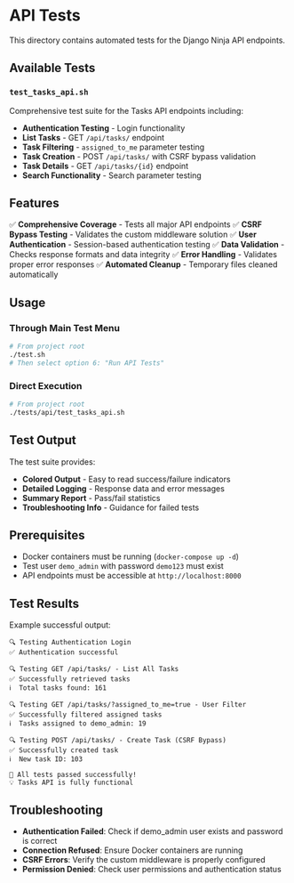# API Tests

This directory contains automated tests for the Django Ninja API endpoints.

## Available Tests

### `test_tasks_api.sh`
Comprehensive test suite for the Tasks API endpoints including:

- **Authentication Testing** - Login functionality
- **List Tasks** - GET `/api/tasks/` endpoint
- **Task Filtering** - `assigned_to_me` parameter testing
- **Task Creation** - POST `/api/tasks/` with CSRF bypass validation
- **Task Details** - GET `/api/tasks/{id}` endpoint
- **Search Functionality** - Search parameter testing

## Features

✅ **Comprehensive Coverage** - Tests all major API endpoints
✅ **CSRF Bypass Testing** - Validates the custom middleware solution
✅ **User Authentication** - Session-based authentication testing
✅ **Data Validation** - Checks response formats and data integrity
✅ **Error Handling** - Validates proper error responses
✅ **Automated Cleanup** - Temporary files cleaned automatically

## Usage

### Through Main Test Menu
```bash
# From project root
./test.sh
# Then select option 6: "Run API Tests"
```

### Direct Execution
```bash
# From project root
./tests/api/test_tasks_api.sh
```

## Test Output

The test suite provides:
- **Colored Output** - Easy to read success/failure indicators
- **Detailed Logging** - Response data and error messages
- **Summary Report** - Pass/fail statistics
- **Troubleshooting Info** - Guidance for failed tests

## Prerequisites

- Docker containers must be running (`docker-compose up -d`)
- Test user `demo_admin` with password `demo123` must exist
- API endpoints must be accessible at `http://localhost:8000`

## Test Results

Example successful output:
```
🔍 Testing Authentication Login
✅ Authentication successful

🔍 Testing GET /api/tasks/ - List All Tasks
✅ Successfully retrieved tasks
ℹ️  Total tasks found: 161

🔍 Testing GET /api/tasks/?assigned_to_me=true - User Filter
✅ Successfully filtered assigned tasks
ℹ️  Tasks assigned to demo_admin: 19

🔍 Testing POST /api/tasks/ - Create Task (CSRF Bypass)
✅ Successfully created task
ℹ️  New task ID: 103

🎉 All tests passed successfully!
💡 Tasks API is fully functional
```

## Troubleshooting

- **Authentication Failed**: Check if demo_admin user exists and password is correct
- **Connection Refused**: Ensure Docker containers are running
- **CSRF Errors**: Verify the custom middleware is properly configured
- **Permission Denied**: Check user permissions and authentication status